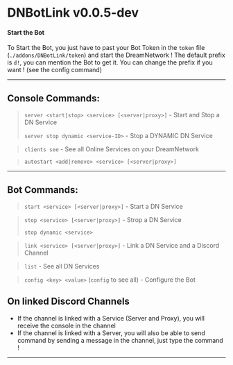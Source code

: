 # DNBotLink v0.0.5-dev

#### Start the Bot

To Start the Bot, you just have to past your Bot Token in the `token` file (``./addons/DNBotLink/token``) and start the DreamNetwork !
The default prefix is `d!`, you can mention the Bot to get it. You can change the prefix if you want ! (see the config command)

---

## Console Commands:

> `server <start|stop> <service> [<server|proxy>]` - Start and Stop a DN Service
> 
> `server stop dynamic <service-ID>` - Stop a DYNAMIC DN Service

> `clients see` - See all Online Services on your DreamNetwork

> `autostart <add|remove> <service> [<server|proxy>]`

---

## Bot Commands:

> `start <service> [<server|proxy>]` - Start a DN Service

> `stop <service> [<server|proxy>]` - Strop a DN Service
> 
> `stop dynamic <service>`

> `link <service> [<server|proxy>]` - Link a DN Service and a Discord Channel

> `list` - See all DN Services

> `config <key> <value>` (`config` to see all) - Configure the Bot


## On linked Discord Channels

* If the channel is linked with a Service (Server and Proxy), you will receive the console in the channel
* If the channel is linked with a Server, you will also be able to send command by sending a message in the channel, just type the command !

---